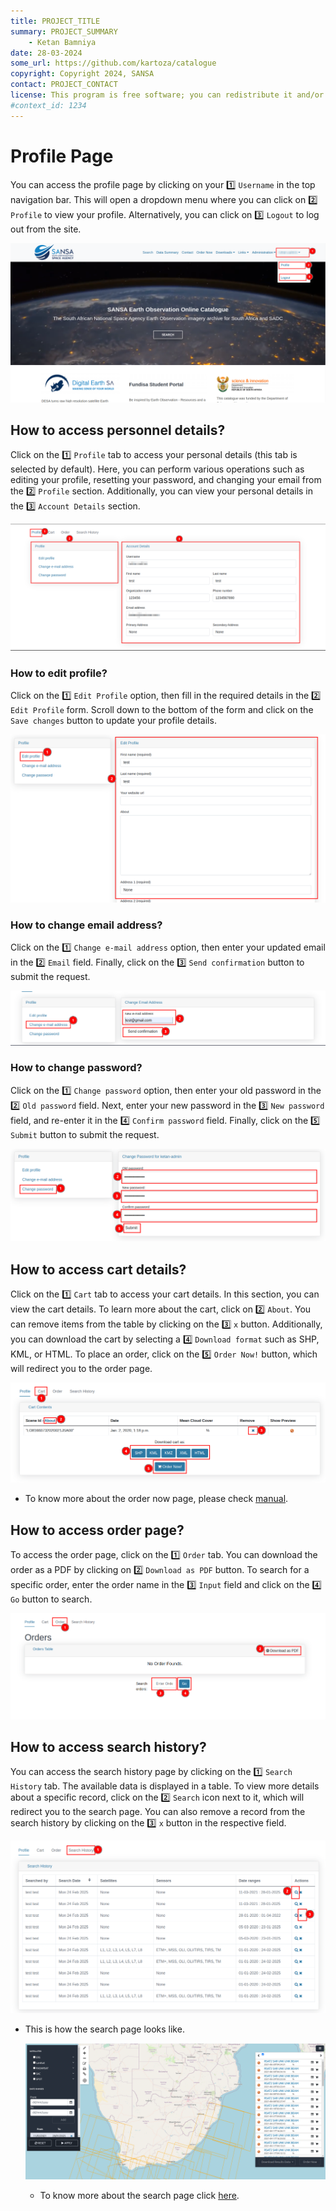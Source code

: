 ```yaml
---
title: PROJECT_TITLE
summary: PROJECT_SUMMARY
    - Ketan Bamniya
date: 28-03-2024
some_url: https://github.com/kartoza/catalogue
copyright: Copyright 2024, SANSA
contact: PROJECT_CONTACT
license: This program is free software; you can redistribute it and/or modify it under the terms of the GNU Affero General Public License as published by the Free Software Foundation; either version 3 of the License, or (at your option) any later version.
#context_id: 1234
---
```


# Profile Page

You can access the profile page by clicking on your 1️⃣ `Username` in the top navigation bar. This will open a dropdown menu where you can click on 2️⃣ `Profile` to view your profile. Alternatively, you can click on 3️⃣ `Logout` to log out from the site.

[![Home Page](./img/profile-img-1.png)](./img/profile-img-1.png)

## How to access personnel details?

Click on the 1️⃣ `Profile` tab to access your personal details (this tab is selected by default). Here, you can perform various operations such as editing your profile, resetting your password, and changing your email from the 2️⃣ `Profile` section. Additionally, you can view your personal details in the 3️⃣ `Account Details` section.

[![Profile Page](./img/profile-img-2.png)](./img/profile-img-2.png)

### How to edit profile?

Click on the 1️⃣ `Edit Profile` option, then fill in the required details in the 2️⃣ `Edit Profile` form. Scroll down to the bottom of the form and click on the `Save changes` button to update your profile details.

[![Edit Profile](./img/profile-img-3.png)](./img/profile-img-3.png)

### How to change email address?

Click on the 1️⃣ `Change e-mail address` option, then enter your updated email in the 2️⃣ `Email` field. Finally, click on the 3️⃣ `Send confirmation` button to submit the request.

[![Change Email](./img/profile-img-4.png)](./img/profile-img-4.png)

### How to change password?

Click on the 1️⃣ `Change password` option, then enter your old password in the 2️⃣ `Old password` field. Next, enter your new password in the 3️⃣ `New password` field, and re-enter it in the 4️⃣ `Confirm password` field. Finally, click on the 5️⃣ `Submit` button to submit the request.

[![Change Password](./img/profile-img-5.png)](./img/profile-img-5.png)

## How to access cart details?

Click on the 1️⃣ `Cart` tab to access your cart details. In this section, you can view the cart details. To learn more about the cart, click on 2️⃣ `About`. You can remove items from the table by clicking on the 3️⃣ `x` button. Additionally, you can download the cart by selecting a 4️⃣ `Download format` such as SHP, KML, or HTML. To place an order, click on the 5️⃣ `Order Now!` button, which will redirect you to the order page.

[![Cart Details](./img/profile-img-6.png)](./img/profile-img-6.png)

* To know more about the order now page, please check [manual](../manual/profile-page.md#order-options).

## How to access order page?

To access the order page, click on the 1️⃣ `Order` tab. You can download the order as a PDF by clicking on 2️⃣ `Download as PDF` button. To search for a specific order, enter the order name in the 3️⃣ `Input` field and click on the 4️⃣ `Go` button to search.

[![Orders](./img/profile-img-8.png)](./img/profile-img-8.png)

## How to access search history?

You can access the search history page by clicking on the 1️⃣ `Search History` tab. The available data is displayed in a table. To view more details about a specific record, click on the 2️⃣ `Search` icon next to it, which will redirect you to the search page. You can also remove a record from the search history by clicking on the 3️⃣ `x` button in the respective field.

[![Search History](./img/profile-img-9.png)](./img/profile-img-9.png)

* This is how the search page looks like.

    [![Search Page](./img/profile-img-10.png)](./img/profile-img-10.png)

    * To know more about the search page click [here](../guide/search-page.md).
